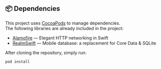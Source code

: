 ## 📦 Dependencies

This project uses [CocoaPods](https://cocoapods.org/) to manage dependencies.  
The following libraries are already included in the project:

- [Alamofire](https://github.com/Alamofire/Alamofire) — Elegant HTTP networking in Swift
- [RealmSwift](https://github.com/realm/realm-swift) — Mobile database: a replacement for Core Data & SQLite

After cloning the repository, simply run:

```bash
pod install
